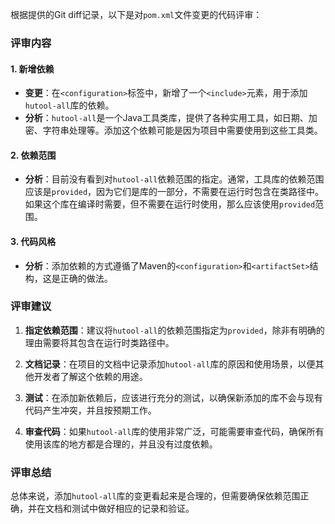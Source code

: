 根据提供的Git diff记录，以下是对`pom.xml`文件变更的代码评审：

### 评审内容

#### 1. 新增依赖

- **变更**：在`<configuration>`标签中，新增了一个`<include>`元素，用于添加`hutool-all`库的依赖。
- **分析**：`hutool-all`是一个Java工具类库，提供了各种实用工具，如日期、加密、字符串处理等。添加这个依赖可能是因为项目中需要使用到这些工具类。

#### 2. 依赖范围

- **分析**：目前没有看到对`hutool-all`依赖范围的指定。通常，工具库的依赖范围应该是`provided`，因为它们是库的一部分，不需要在运行时包含在类路径中。如果这个库在编译时需要，但不需要在运行时使用，那么应该使用`provided`范围。

#### 3. 代码风格

- **分析**：添加依赖的方式遵循了Maven的`<configuration>`和`<artifactSet>`结构，这是正确的做法。

### 评审建议

1. **指定依赖范围**：建议将`hutool-all`的依赖范围指定为`provided`，除非有明确的理由需要将其包含在运行时类路径中。

2. **文档记录**：在项目的文档中记录添加`hutool-all`库的原因和使用场景，以便其他开发者了解这个依赖的用途。

3. **测试**：在添加新依赖后，应该进行充分的测试，以确保新添加的库不会与现有代码产生冲突，并且按预期工作。

4. **审查代码**：如果`hutool-all`库的使用非常广泛，可能需要审查代码，确保所有使用该库的地方都是合理的，并且没有过度依赖。

### 评审总结

总体来说，添加`hutool-all`库的变更看起来是合理的，但需要确保依赖范围正确，并在文档和测试中做好相应的记录和验证。